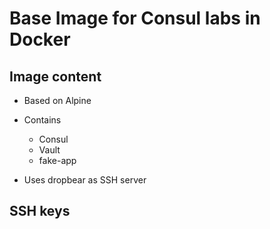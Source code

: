 # Base Image for Consul labs in Docker

## Image content

* Based on Alpine
* Contains
    * Consul
    * Vault
    * fake-app

* Uses dropbear as SSH server


## SSH keys






